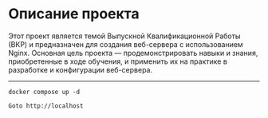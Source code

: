 
# Описание проекта

Этот проект является темой Выпускной Квалификационной Работы (ВКР) и предназначен для создания веб-сервера с использованием Nginx. Основная цель проекта — продемонстрировать навыки и знания, приобретенные в ходе обучения, и применить их на практике в разработке и конфигурации веб-сервера.

-------

```
docker compose up -d
```
```
Goto http://localhost
```